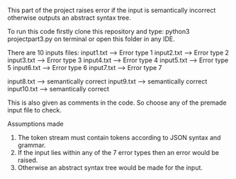 This part of the project raises error if the input is semantically incorrect otherwise outputs an abstract syntax tree.

To run this code firstly clone this repository and type: 
python3 projectpart3.py on terminal or open this folder in any IDE.

There are 10 inputs files:
input1.txt --> Error type 1
input2.txt --> Error type 2
input3.txt --> Error type 3
input4.txt --> Error type 4
input5.txt --> Error type 5
input6.txt --> Error type 6
input7.txt --> Error type 7

input8.txt --> semantically correct
input9.txt --> semantically correct
input10.txt --> semantically correct

This is also given as comments in the code. So choose any of the premade input file to check.

Assumptions made
1. The token stream must contain tokens according to JSON syntax and grammar.
2. If the input lies within any of the 7 error types then an error would be raised.
3. Otherwise an abstract syntax tree would be made for the input.